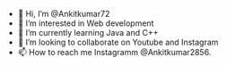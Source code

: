 - 👋 Hi, I’m @Ankitkumar72
- 👀 I’m interested in Web development 
- 🌱 I’m currently learning Java and C++
- 💞️ I’m looking to collaborate on Youtube and Instagram 
- 📫 How to reach me Instagramm @Ankitkumar2856.


